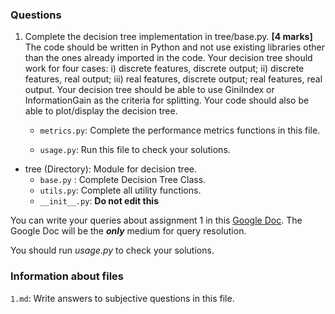 ### Questions

1. Complete the decision tree implementation in tree/base.py. **[4 marks]**
The code should be written in Python and not use existing libraries other than the ones already imported in the code. Your decision tree should work for four cases: i) discrete features, discrete output; ii) discrete features, real output; iii) real features, discrete output; real features, real output. Your decision tree should be able to use GiniIndex or InformationGain as the criteria for splitting. Your code should also be able to plot/display the decision tree. 

    - `metrics.py`: Complete the performance metrics functions in this file. 

    - `usage.py`: Run this file to check your solutions.

- tree (Directory): Module for decision tree.
  - `base.py` : Complete Decision Tree Class.
  - `utils.py`: Complete all utility functions.
  - `__init__.py`: **Do not edit this**


You can write your queries about assignment 1 in this [Google Doc](https://docs.google.com/document/d/1F94IMZWgsdlNXAzkRMXOpcfg7RXhEcPuv37KtY391_M/edit?usp=sharing).
The Google Doc will be the **_only_** medium for query resolution.

You should run _usage.py_ to check your solutions. 

### Information about files

`1.md`: Write answers to subjective questions in this file.


 

